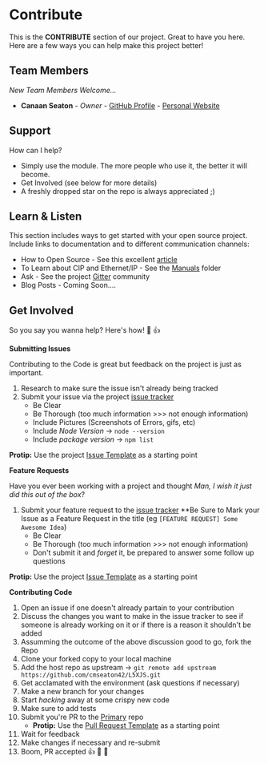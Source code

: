 # Contribute

This is the **CONTRIBUTE** section of our project. Great to have you here. Here are a few ways you can help make this project better!

## Team Members

*New Team Members Welcome...*

* **Canaan Seaton** - *Owner* - [GitHub Profile](https://github.com/cmseaton42) - [Personal Website](http://www.canaanseaton.com/)

## Support

How can I help?

- Simply use the module. The more people who use it, the better it will become.
- Get Involved (see below for more details)
- A freshly dropped star on the repo is always appreciated ;)

## Learn & Listen

This section includes ways to get started with your open source project. Include links to documentation and to different communication channels: 

* How to Open Source - See this excellent [article](https://opensource.guide/how-to-contribute/)
* To Learn about CIP and Ethernet/IP - See the [Manuals](https://github.com/cmseaton42/L5XJS/tree/master/manuals) folder
* Ask - See the project [Gitter](https://gitter.im/L5XJS/Lobby) community
* Blog Posts - Coming Soon....          

## Get Involved

So you say you wanna help? Here's how! 🎉 👍

**Submitting Issues** 

Contributing to the Code is great but feedback on the project is just as important.

1. Research to make sure the issue isn't already being tracked
2. Submit your issue via the project [issue tracker](https://github.com/cmseaton42/L5XJS/issues)
    - Be Clear
    - Be Thorough (too much information >>> not enough information)
    - Include Pictures (Screenshots of Errors, gifs, etc)
    - Include *Node Version* -> `node --version`
    - Include *package version* -> `npm list`

**Protip:** Use the project [Issue Template](https://github.com/cmseaton42/L5XJS/blob/master/ISSUE_TEMPLATE.md) as a starting point

**Feature Requests** 

Have you ever been working with a project and thought *Man, I wish it just did this out of the box*? 

1. Submit your feature request to the [issue tracker](https://github.com/cmseaton42/L5XJS/issues) **Be Sure to Mark your Issue as a Feature Request in the title (eg `[FEATURE REQUEST] Some Awesome Idea`)
    - Be Clear
    - Be Thorough (too much information >>> not enough information)
    - Don't submit it and *forget* it, be prepared to answer some follow up questions

**Protip:** Use the project [Issue Template](https://github.com/cmseaton42/L5XJS/blob/master/ISSUE_TEMPLATE.md) as a starting point

**Contributing Code**

1. Open an issue if one doesn't already partain to your contribution
2. Discuss the changes you want to make in the issue tracker to see if someone is already working on it or if there is a reason it shouldn't be added
1. Assumming the outcome of the above discussion good to go, fork the Repo 
2. Clone your forked copy to your local machine
3. Add the host repo as upstream -> `git remote add upstream https://github.com/cmseaton42/L5XJS.git`
3. Get acclamated with the environment (ask questions if necessary)
5. Make a new branch for your changes
6. Start *hacking* away at some crispy new code
7. Make sure to add tests 
8. Submit you're PR to the [Primary](https://github.com/cmseaton42/L5XJS) repo
    - **Protip:** Use the [Pull Request Template](https://github.com/cmseaton42/L5XJS/blob/master/PULL_REQUEST_TEMPLATE.md) as a starting point
9. Wait for feedback
10. Make changes if necessary and re-submit
11. Boom, PR accepted 👍 💯 🎉




